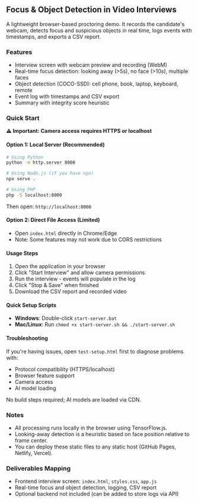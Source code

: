 ## Focus & Object Detection in Video Interviews

A lightweight browser-based proctoring demo. It records the candidate's webcam, detects focus and suspicious objects in real time, logs events with timestamps, and exports a CSV report.

### Features

- Interview screen with webcam preview and recording (WebM)
- Real-time focus detection: looking away (>5s), no face (>10s), multiple faces
- Object detection (COCO-SSD): cell phone, book, laptop, keyboard, remote
- Event log with timestamps and CSV export
- Summary with integrity score heuristic

### Quick Start

**⚠️ Important: Camera access requires HTTPS or localhost**

#### Option 1: Local Server (Recommended)

```bash
# Using Python
python -m http.server 8000

# Using Node.js (if you have npx)
npx serve .

# Using PHP
php -S localhost:8000
```

Then open: `http://localhost:8000`

#### Option 2: Direct File Access (Limited)

- Open `index.html` directly in Chrome/Edge
- Note: Some features may not work due to CORS restrictions

#### Usage Steps

1. Open the application in your browser
2. Click "Start Interview" and allow camera permissions
3. Run the interview - events will populate in the log
4. Click "Stop & Save" when finished
5. Download the CSV report and recorded video

#### Quick Setup Scripts

- **Windows**: Double-click `start-server.bat`
- **Mac/Linux**: Run `chmod +x start-server.sh && ./start-server.sh`

#### Troubleshooting

If you're having issues, open `test-setup.html` first to diagnose problems with:

- Protocol compatibility (HTTPS/localhost)
- Browser feature support
- Camera access
- AI model loading

No build steps required; AI models are loaded via CDN.

### Notes

- All processing runs locally in the browser using TensorFlow.js.
- Looking-away detection is a heuristic based on face position relative to frame center.
- You can deploy these static files to any static host (GitHub Pages, Netlify, Vercel).

### Deliverables Mapping

- Frontend interview screen: `index.html`, `styles.css`, `app.js`
- Real-time focus and object detection, logging, CSV report
- Optional backend not included (can be added to store logs via API)

